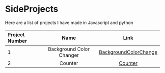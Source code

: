# SideProjects

Here are a list of projects I have made in Javascript and python


| Project Number        | Name  | Link       |
| :------------- |:-------------:|:-----:|
| 1    | Background Color Changer | [BackgroundColorChange](https://backgroundcolorchanger.vercel.app/) |
| 2    | Counter      |   [Counter](https://counter-ashy-gamma.vercel.app/) |
